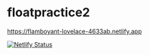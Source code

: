 # floatpractice2

https://flamboyant-lovelace-4633ab.netlify.app

[![Netlify Status](https://api.netlify.com/api/v1/badges/2e63e1c8-580f-424b-8fbf-e40ba3f24a1b/deploy-status)](https://app.netlify.com/sites/flamboyant-lovelace-4633ab/deploys)
